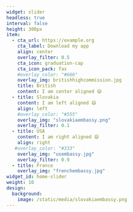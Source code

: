 ```yaml
---
widget: slider
headless: true
interval: false
height: 300px
item:
  - cta_url: https://example.org
    cta_label: Download my app
    align: center
    overlay_filter: 0.5
    cta_icon: graduation-cap
    cta_icon_pack: fas
    #overlay_color: "#666"
    overlay_img: britishhighcommission.jpg
    title: British
    content: I am center aligned 😄
  - title: Slovakia
    content: I am left aligned 😄
    align: left
    #overlay_color: "#555"
    overlay_img: "slovakiaembassy.png"
    overlay_filter: 0.1
  - title: USA
    content: I am right aligned 😄
    align: right
   #overlay_color: "#333"
    overlay_img: "usembassy.jpg"
    overlay_filter: 0.9
  - title: France
    overlay_img: "frenchembassy.jpg"
widget_id: home-slider
weight: 10
design:
  background:
    image: /static/media/slovakiaembassy.png
---
```

